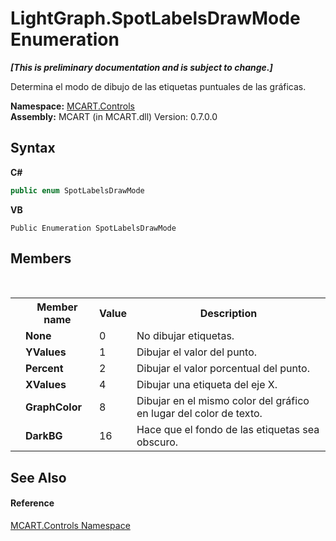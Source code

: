 # LightGraph.SpotLabelsDrawMode Enumeration
 _**\[This is preliminary documentation and is subject to change.\]**_

Determina el modo de dibujo de las etiquetas puntuales de las gráficas.

**Namespace:**&nbsp;<a href="1c9d7a8e-81d4-838a-f87d-7379b253b6ce">MCART.Controls</a><br />**Assembly:**&nbsp;MCART (in MCART.dll) Version: 0.7.0.0

## Syntax

**C#**<br />
``` C#
public enum SpotLabelsDrawMode
```

**VB**<br />
``` VB
Public Enumeration SpotLabelsDrawMode
```


## Members
&nbsp;<table><tr><th></th><th>Member name</th><th>Value</th><th>Description</th></tr><tr><td /><td target="F:MCART.Controls.LightGraph.SpotLabelsDrawMode.None">**None**</td><td>0</td><td>No dibujar etiquetas.</td></tr><tr><td /><td target="F:MCART.Controls.LightGraph.SpotLabelsDrawMode.YValues">**YValues**</td><td>1</td><td>Dibujar el valor del punto.</td></tr><tr><td /><td target="F:MCART.Controls.LightGraph.SpotLabelsDrawMode.Percent">**Percent**</td><td>2</td><td>Dibujar el valor porcentual del punto.</td></tr><tr><td /><td target="F:MCART.Controls.LightGraph.SpotLabelsDrawMode.XValues">**XValues**</td><td>4</td><td>Dibujar una etiqueta del eje X.</td></tr><tr><td /><td target="F:MCART.Controls.LightGraph.SpotLabelsDrawMode.GraphColor">**GraphColor**</td><td>8</td><td>Dibujar en el mismo color del gráfico en lugar del color de texto.</td></tr><tr><td /><td target="F:MCART.Controls.LightGraph.SpotLabelsDrawMode.DarkBG">**DarkBG**</td><td>16</td><td>Hace que el fondo de las etiquetas sea obscuro.</td></tr></table>

## See Also


#### Reference
<a href="1c9d7a8e-81d4-838a-f87d-7379b253b6ce">MCART.Controls Namespace</a><br />